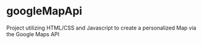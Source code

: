 # googleMapApi
Project utilizing HTML/CSS and Javascript to create a personalized Map via the Google Maps API
